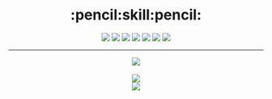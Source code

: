 <div align="center">
	<h1>:pencil:skill:pencil:</h1>
	<div>
	<img src="https://img.shields.io/badge/Java-007396?style=flat&logo=Java&logoColor=white" />
	<img src="https://img.shields.io/badge/HTML5-E34F26?style=flat&logo=HTML5&logoColor=white" />
	<img src="https://img.shields.io/badge/CSS3-1572B6?style=flat&logo=CSS3&logoColor=white" />
	<img src="https://img.shields.io/badge/Spring-6DB33F?style=flat&logo=Spring&logoColor=white" />
	<img src="https://img.shields.io/badge/Oracle-F80000?style=flat&logo=Oracle&logoColor=white" />
	<img src="https://img.shields.io/badge/JavaScript-F7DF1E?style=flat&logo=JavaScript&logoColor=white" />
	<img src="https://img.shields.io/badge/Python-3776AB?style=flat&logo=Python&logoColor=white" />
	</div>
	<hr>
<div>
<img src="https://github-readme-stats.vercel.app/api/top-langs/?username=qjatjr0513&layout=compact"><br><br>
<img src="https://github-readme-stats.vercel.app/api?username=qjatjr0513&show_icons=true">
</div>
<img src="https://capsule-render.vercel.app/api?type=waving&&&color=6FC7E1&height=150&section=footer" />
</div>
<!--
**qjatjr0513/qjatjr0513** is a ✨ _special_ ✨ repository because its `README.md` (this file) appears on your GitHub profile.

Here are some ideas to get you started:

- 🔭 I’m currently working on ...
- 🌱 I’m currently learning ...
- 👯 I’m looking to collaborate on ...
- 🤔 I’m looking for help with ...
- 💬 Ask me about ...
- 📫 How to reach me: ...
- 😄 Pronouns: ...
- ⚡ Fun fact: ...
-->
